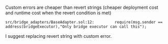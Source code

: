 Custom errors are cheaper than revert strings (cheaper deployment cost and runtime cost when the revert condition is met)
```Solidity
src/bridge_adapters/BaseAdapter.sol:12:         require(msg.sender == address(bridgeExecutor),"Only bridge executor can call this");
```
I suggest replacing revert string with custom error.